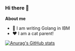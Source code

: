 ### Hi there 👋

<!--
**ZhuoxiLi/ZhuoxiLi** is a ✨ _special_ ✨ repository because its `README.md` (this file) appears on your GitHub profile.

Here are some ideas to get you started:

- 🔭 I’m currently working on ...
- 🌱 I’m currently learning ...
- 👯 I’m looking to collaborate on ...
- 🤔 I’m looking for help with ...
- 💬 Ask me about ...
- 📫 How to reach me: ...
- 😄 Pronouns: ...
- ⚡ Fun fact: ...
-->
**About me**
- 💼 I am writing Golang in IBM
- ❤️ I am a cat parent!

[![Anurag's GitHub stats](https://github-readme-stats.vercel.app/api?username=ZhuoxiLi&hide=stars&theme=shades-of-purple)](https://github.com/anuraghazra/github-readme-stats)
